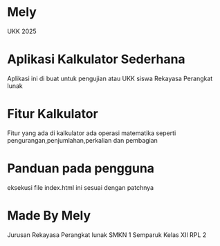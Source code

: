 # Mely
UKK 2025

# Aplikasi Kalkulator Sederhana 
Aplikasi ini di buat untuk pengujian atau UKK siswa Rekayasa Perangkat lunak 

# Fitur Kalkulator 
Fitur yang ada di kalkulator ada operasi matematika seperti pengurangan,penjumlahan,perkalian dan pembagian 

# Panduan pada pengguna 
eksekusi file index.html ini sesuai dengan patchnya 

# Made By Mely 
Jurusan Rekayasa Perangkat lunak SMKN 1 Semparuk Kelas XII RPL 2
